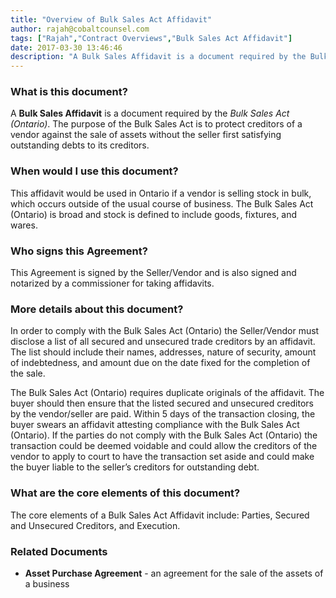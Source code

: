 ```yaml
---
title: "Overview of Bulk Sales Act Affidavit"
author: rajah@cobaltcounsel.com
tags: ["Rajah","Contract Overviews","Bulk Sales Act Affidavit"]
date: 2017-03-30 13:46:46
description: "A Bulk Sales Affidavit is a document required by the Bulk Sales Act (Ontario). The purpose of the Bulk Sales Act is to protect creditor..."
---
```




 

### What is this document?
A **Bulk Sales Affidavit** is a document required by the *Bulk Sales Act (Ontario)*. The purpose of the Bulk Sales Act is to protect creditors of a vendor against the sale of assets without the seller first satisfying outstanding debts to its creditors. 

 

### When would I use this document?
This affidavit would be used in Ontario if a vendor is selling stock in bulk, which occurs outside of the usual course of business. The Bulk Sales Act (Ontario) is broad and stock is defined to include goods, fixtures, and wares. 

 

### Who signs this Agreement?
This Agreement is signed by the Seller/Vendor and is also signed and notarized by a commissioner for taking affidavits. 

 

### More details about this document?
In order to comply with the Bulk Sales Act (Ontario) the Seller/Vendor must disclose a list of all secured and unsecured trade creditors by an affidavit. The list should include their names, addresses, nature of security, amount of indebtedness, and amount due on the date fixed for the completion of the sale. 

The Bulk Sales Act (Ontario) requires duplicate originals of the affidavit. The buyer should then ensure that the listed secured and unsecured creditors by the vendor/seller are paid. Within 5 days of the transaction closing, the buyer swears an affidavit attesting compliance with the Bulk Sales Act (Ontario). If the parties do not comply with the Bulk Sales Act (Ontario) the transaction could be deemed voidable and could allow the creditors of the vendor to apply to court to have the transaction set aside and could make the buyer liable to the seller’s creditors for outstanding debt. 

 

### What are the core elements of this document?
The core elements of a Bulk Sales Act Affidavit include: Parties, Secured and Unsecured Creditors, and Execution.

 

### Related Documents
- **Asset Purchase Agreement** - an agreement for the sale of the assets of a business
